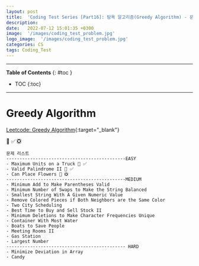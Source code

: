 ```yaml
---
layout: post
title:  'Coding Test Series [Part16]: 탐욕 알고리즘(Greedy Algorithm) - 문제'
description: 
date:   2022-07-12 15:01:35 +0300
image:  '/images/coding_test_problem.jpg'
logo_image:  '/images/coding_test_problem.jpg'
categories: CS
tags: Coding_Test
---
```

---

**Table of Contents**
{: #toc }
*  TOC
{:toc}

---


# Greedy Algorithm



[Leetcode: Greedy Algorithm](https://leetcode.com/tag/greedy/){:target="_blank"}  

💟 ✅ ❎   

```
문제 리스트
---------------------------------------------EASY
- Maximum Units on a Truck 💟 ✅ 
- Valid Palindrome II 💟 ✅  
- Can Place Flowers 💟 ❎
---------------------------------------------MEDIUM
- Minimum Add to Make Parentheses Valid
- Minimum Number of Swaps to Make the String Balanced
- Smallest String With A Given Numeric Value
- Remove Colored Pieces if Both Neighbors are the Same Color
- Two City Scheduling
- Best Time to Buy and Sell Stock II
- Minimum Deletions to Make Character Frequencies Unique
- Container With Most Water
- Boats to Save People
- Meeting Rooms II
- Gas Station
- Largest Number
--------------------------------------------- HARD
- Minimize Deviation in Array
- Candy
```

